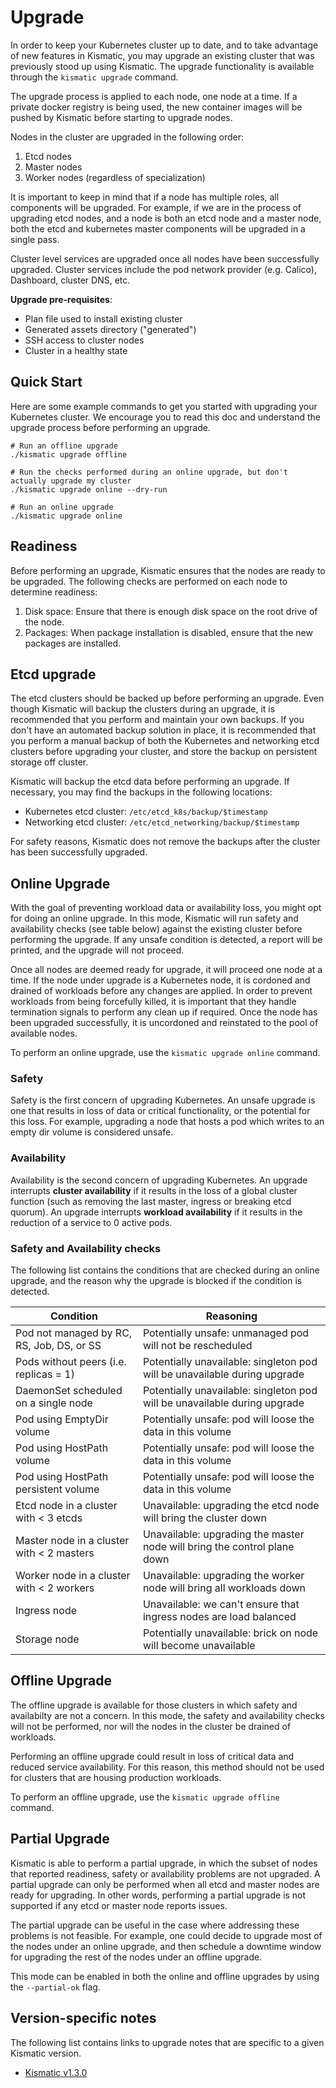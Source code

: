 # Upgrade

In order to keep your Kubernetes cluster up to date, and to take advantage of new
features in Kismatic, you may upgrade an existing cluster that was previously
stood up using Kismatic. The upgrade functionality is available through the
`kismatic upgrade` command.

The upgrade process is applied to each node, one node at a time. If a private docker registry
is being used, the new container images will be pushed by Kismatic before starting to upgrade
nodes.

Nodes in the cluster are upgraded in the following order:

1. Etcd nodes
2. Master nodes
3. Worker nodes (regardless of specialization)

It is important to keep in mind that if a node has multiple roles, all components will be upgraded.
For example, if we are in the process of upgrading etcd nodes, and a node is both an etcd node and
a master node, both the etcd and kubernetes master components will be upgraded in a single pass.

Cluster level services are upgraded once all nodes have been successfully upgraded.
Cluster services include the pod network provider (e.g. Calico), Dashboard, cluster DNS, etc.

**Upgrade pre-requisites**:
- Plan file used to install existing cluster
- Generated assets directory ("generated")
- SSH access to cluster nodes
- Cluster in a healthy state

## Quick Start
Here are some example commands to get you started with upgrading your Kubernetes cluster. We encourage you to read this doc and understand the upgrade process before performing an upgrade.
```
# Run an offline upgrade
./kismatic upgrade offline

# Run the checks performed during an online upgrade, but don't actually upgrade my cluster
./kismatic upgrade online --dry-run

# Run an online upgrade
./kismatic upgrade online
```

## Readiness
Before performing an upgrade, Kismatic ensures that the nodes are ready to be upgraded.
The following checks are performed on each node to determine readiness:

1. Disk space: Ensure that there is enough disk space on the root drive of the node.
2. Packages: When package installation is disabled, ensure that the new packages are installed.

## Etcd upgrade
The etcd clusters should be backed up before performing an upgrade. Even though Kismatic will 
backup the clusters during an upgrade, it is recommended that you perform and maintain your own backups.
If you don't have an automated backup solution in place, it is recommended that you perform a manual backup of 
both the Kubernetes and networking etcd clusters before upgrading your cluster, and store 
the backup on persistent storage off cluster.

Kismatic will backup the etcd data before performing an upgrade. If necessary, you may find the
backups in the following locations:

* Kubernetes etcd cluster: `/etc/etcd_k8s/backup/$timestamp`
* Networking etcd cluster: `/etc/etcd_networking/backup/$timestamp`

For safety reasons, Kismatic does not remove the backups after the cluster has been
successfully upgraded.

## Online Upgrade
With the goal of preventing workload data or availability loss, you might opt for doing
an online upgrade. In this mode, Kismatic will run safety and availability checks (see table below) against the
existing cluster before performing the upgrade. If any unsafe condition is detected, a report will
be printed, and the upgrade will not proceed.

Once all nodes are deemed ready for upgrade, it will proceed one node at a time.
If the node under upgrade is a Kubernetes node, it is cordoned and drained of workloads
before any changes are applied. In order to prevent workloads from being forcefully killed,
it is important that they handle termination signals to perform any clean up if required.
Once the node has been upgraded successfully, it is uncordoned and reinstated to the pool
of available nodes.

To perform an online upgrade, use the `kismatic upgrade online` command.

### Safety
Safety is the first concern of upgrading Kubernetes. An unsafe upgrade is one that results in
loss of data or critical functionality, or the potential for this loss.
For example, upgrading a node that hosts a pod which writes to an empty dir volume is considered unsafe.

### Availability
Availability is the second concern of upgrading Kubernetes. An upgrade interrupts
**cluster availability** if it results in the loss of a global cluster function
(such as removing the last master, ingress or breaking etcd quorum). An upgrade
interrupts **workload availability** if it results in the reduction of a service
to 0 active pods.

### Safety and Availability checks
The following list contains the conditions that are checked during an online upgrade, and the reason
why the upgrade is blocked if the condition is detected.

| Condition                                  | Reasoning                                                                 |
|--------------------------------------------|---------------------------------------------------------------------------|
| Pod not managed by RC, RS,  Job, DS, or SS | Potentially unsafe: unmanaged pod will not be rescheduled                 |
| Pods without peers (i.e. replicas = 1)     | Potentially unavailable: singleton pod will be unavailable during upgrade |
| DaemonSet scheduled on a single node       | Potentially unavailable: singleton pod will be unavailable during upgrade |
| Pod using EmptyDir volume                  | Potentially unsafe: pod will loose the data in this volume                |
| Pod using HostPath volume                  | Potentially unsafe: pod will loose the data in this volume                |
| Pod using HostPath persistent volume       | Potentially unsafe: pod will loose the data in this volume                |
| Etcd node in a cluster with < 3 etcds      | Unavailable: upgrading the etcd node will bring the cluster down          |
| Master node in a cluster with < 2 masters  | Unavailable: upgrading the master node will bring the control plane down  |
| Worker node in a cluster with < 2 workers  | Unavailable: upgrading the worker node will bring all workloads down      |
| Ingress node                               | Unavailable: we can't ensure that ingress nodes are load balanced         |
| Storage node                               | Potentially unavailable: brick on node will become unavailable            |


## Offline Upgrade
The offline upgrade is available for those clusters in which safety and availabilty are not a concern.
In this mode, the safety and availability checks will not be performed, nor will the nodes in the cluster
be drained of workloads.

Performing an offline upgrade could result in loss of critical data and reduced service
availability. For this reason, this method should not be used for clusters that are housing
production workloads.

To perform an offline upgrade, use the `kismatic upgrade offline` command.

## Partial Upgrade
Kismatic is able to perform a partial upgrade, in which the subset of nodes that
reported readiness, safety or availability problems are not upgraded. A partial upgrade
can only be performed when all etcd and master nodes are ready for upgrading. In other words,
performing a partial upgrade is not supported if any etcd or master node reports issues.

The partial upgrade can be useful in the case where addressing these problems is not feasible. 
For example, one could decide to upgrade most of the nodes under an online upgrade, and then schedule
a downtime window for upgrading the rest of the nodes under an offline upgrade.

This mode can be enabled in both the online and offline upgrades by using the `--partial-ok` flag.

## Version-specific notes
The following list contains links to upgrade notes that are specific to a given
Kismatic version.

- [Kismatic v1.3.0](./upgrade/v1.3.0)
